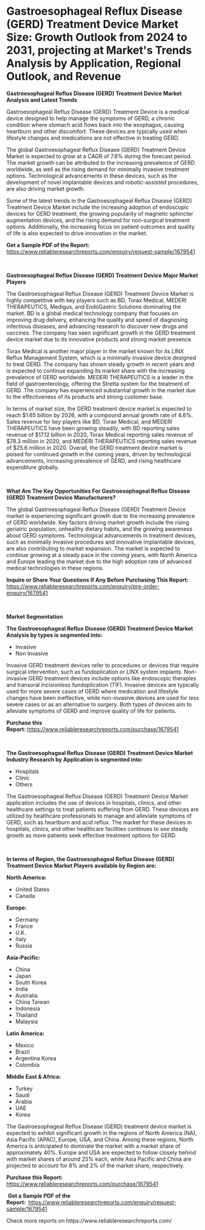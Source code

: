 <p><h1>Gastroesophageal Reflux Disease (GERD) Treatment Device Market Size: Growth Outlook from 2024 to 2031, projecting at Market's Trends Analysis by Application, Regional Outlook, and Revenue</h1></p><p><strong>Gastroesophageal Reflux Disease (GERD) Treatment Device Market Analysis and Latest Trends</strong></p>
<p><p>Gastroesophageal Reflux Disease (GERD) Treatment Device is a medical device designed to help manage the symptoms of GERD, a chronic condition where stomach acid flows back into the esophagus, causing heartburn and other discomfort. These devices are typically used when lifestyle changes and medications are not effective in treating GERD.</p><p>The global Gastroesophageal Reflux Disease (GERD) Treatment Device Market is expected to grow at a CAGR of 7.8% during the forecast period. The market growth can be attributed to the increasing prevalence of GERD worldwide, as well as the rising demand for minimally invasive treatment options. Technological advancements in these devices, such as the development of novel implantable devices and robotic-assisted procedures, are also driving market growth.</p><p>Some of the latest trends in the Gastroesophageal Reflux Disease (GERD) Treatment Device Market include the increasing adoption of endoscopic devices for GERD treatment, the growing popularity of magnetic sphincter augmentation devices, and the rising demand for non-surgical treatment options. Additionally, the increasing focus on patient outcomes and quality of life is also expected to drive innovation in the market.</p></p>
<p><strong>Get a Sample PDF of the Report:&nbsp;</strong> <a href="https://www.reliableresearchreports.com/enquiry/request-sample/1679541">https://www.reliableresearchreports.com/enquiry/request-sample/1679541</a></p>
<p>&nbsp;</p>
<p><strong>Gastroesophageal Reflux Disease (GERD) Treatment Device Major Market Players</strong></p>
<p><p>The Gastroesophageal Reflux Disease (GERD) Treatment Device Market is highly competitive with key players such as BD, Torax Medical, MEDERI THERAPEUTICS, Medigus, and EndoGastric Solutions dominating the market. BD is a global medical technology company that focuses on improving drug delivery, enhancing the quality and speed of diagnosing infectious diseases, and advancing research to discover new drugs and vaccines. The company has seen significant growth in the GERD treatment device market due to its innovative products and strong market presence.</p><p>Torax Medical is another major player in the market known for its LINX Reflux Management System, which is a minimally invasive device designed to treat GERD. The company has shown steady growth in recent years and is expected to continue expanding its market share with the increasing prevalence of GERD worldwide. MEDERI THERAPEUTICS is a leader in the field of gastroenterology, offering the Stretta system for the treatment of GERD. The company has experienced substantial growth in the market due to the effectiveness of its products and strong customer base.</p><p>In terms of market size, the GERD treatment device market is expected to reach $1.65 billion by 2026, with a compound annual growth rate of 4.6%. Sales revenue for key players like BD, Torax Medical, and MEDERI THERAPEUTICS have been growing steadily, with BD reporting sales revenue of $17.12 billion in 2020, Torax Medical reporting sales revenue of $78.3 million in 2020, and MEDERI THERAPEUTICS reporting sales revenue of $25.6 million in 2020. Overall, the GERD treatment device market is poised for continued growth in the coming years, driven by technological advancements, increasing prevalence of GERD, and rising healthcare expenditure globally.</p></p>
<p>&nbsp;</p>
<p><strong>What Are The Key Opportunities For Gastroesophageal Reflux Disease (GERD) Treatment Device Manufacturers?</strong></p>
<p><p>The global Gastroesophageal Reflux Disease (GERD) Treatment Device market is experiencing significant growth due to the increasing prevalence of GERD worldwide. Key factors driving market growth include the rising geriatric population, unhealthy dietary habits, and the growing awareness about GERD symptoms. Technological advancements in treatment devices, such as minimally invasive procedures and innovative implantable devices, are also contributing to market expansion. The market is expected to continue growing at a steady pace in the coming years, with North America and Europe leading the market due to the high adoption rate of advanced medical technologies in these regions.</p></p>
<p><strong>Inquire or Share Your Questions If Any Before Purchasing This Report:</strong> <a href="https://www.reliableresearchreports.com/enquiry/pre-order-enquiry/1679541">https://www.reliableresearchreports.com/enquiry/pre-order-enquiry/1679541</a></p>
<p>&nbsp;</p>
<p><strong>Market Segmentation</strong></p>
<p><strong>The Gastroesophageal Reflux Disease (GERD) Treatment Device Market Analysis by types is segmented into:</strong></p>
<p><ul><li>Invasive</li><li>Non Invasive</li></ul></p>
<p><p>Invasive GERD treatment devices refer to procedures or devices that require surgical intervention, such as fundoplication or LINX system implants. Non-invasive GERD treatment devices include options like endoscopic therapies and transoral incisionless fundoplication (TIF). Invasive devices are typically used for more severe cases of GERD where medication and lifestyle changes have been ineffective, while non-invasive devices are used for less severe cases or as an alternative to surgery. Both types of devices aim to alleviate symptoms of GERD and improve quality of life for patients.</p></p>
<p><strong>Purchase this Report:&nbsp;</strong><a href="https://www.reliableresearchreports.com/purchase/1679541">https://www.reliableresearchreports.com/purchase/1679541</a></p>
<p>&nbsp;</p>
<p><strong>The Gastroesophageal Reflux Disease (GERD) Treatment Device Market Industry Research by Application is segmented into:</strong></p>
<p><ul><li>Hospitals</li><li>Clinic</li><li>Others</li></ul></p>
<p><p>The Gastroesophageal Reflux Disease (GERD) Treatment Device Market application includes the use of devices in hospitals, clinics, and other healthcare settings to treat patients suffering from GERD. These devices are utilized by healthcare professionals to manage and alleviate symptoms of GERD, such as heartburn and acid reflux. The market for these devices in hospitals, clinics, and other healthcare facilities continues to see steady growth as more patients seek effective treatment options for GERD.</p></p>
<p>&nbsp;</p>
<p><strong>In terms of Region, the Gastroesophageal Reflux Disease (GERD) Treatment Device Market Players available by Region are:</strong></p>
<p>
    <p> <strong> North America: </strong>
        <ul>
            <li>United States</li>
            <li>Canada</li>
        </ul>
        </p> 
    <p> <strong> Europe: </strong>
        <ul>
            <li>Germany</li>
            <li>France</li>
            <li>U.K.</li>
            <li>Italy</li>
            <li>Russia</li>
        </ul>
        </p> 
    <p> <strong> Asia-Pacific: </strong>
        <ul>
            <li>China</li>
            <li>Japan</li>
            <li>South Korea</li>
            <li>India</li>
            <li>Australia</li>
            <li>China Taiwan</li>
            <li>Indonesia</li>
            <li>Thailand</li>
            <li>Malaysia</li>
        </ul>
        </p> 
    <p> <strong> Latin America: </strong>
        <ul>
            <li>Mexico</li>
            <li>Brazil</li>
            <li>Argentina Korea</li>
            <li>Colombia</li>
        </ul>
        </p> 
    <p> <strong> Middle East & Africa: </strong>
        <ul>
            <li>Turkey</li>
            <li>Saudi</li>
            <li>Arabia</li>
            <li>UAE</li>
            <li>Korea</li>
        </ul>
    </p>
    </p>
<p><p>The Gastroesophageal Reflux Disease (GERD) treatment device market is expected to exhibit significant growth in the regions of North America (NA), Asia Pacific (APAC), Europe, USA, and China. Among these regions, North America is anticipated to dominate the market with a market share of approximately 40%. Europe and USA are expected to follow closely behind with market shares of around 25% each, while Asia Pacific and China are projected to account for 8% and 2% of the market share, respectively.</p></p>
<p><strong>Purchase this Report: </strong><a href="https://www.reliableresearchreports.com/purchase/1679541">https://www.reliableresearchreports.com/purchase/1679541</a></p>
<p>&nbsp;<strong>Get a Sample PDF of the Report:&nbsp;&nbsp;</strong><a href="https://www.reliableresearchreports.com/enquiry/request-sample/1679541">https://www.reliableresearchreports.com/enquiry/request-sample/1679541</a></p>
<p><strong></strong></p>
<p>Check more reports on https://www.reliableresearchreports.com/</p>